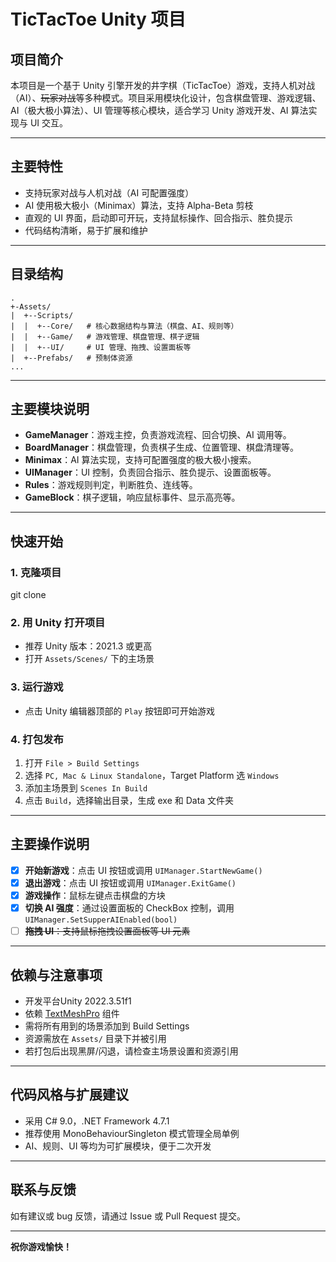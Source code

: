 # TicTacToe Unity 项目

## 项目简介

本项目是一个基于 Unity 引擎开发的井字棋（TicTacToe）游戏，支持人机对战（AI）、~~玩家对战~~等多种模式。项目采用模块化设计，包含棋盘管理、游戏逻辑、AI（极大极小算法）、UI 管理等核心模块，适合学习 Unity 游戏开发、AI 算法实现与 UI 交互。

---

## 主要特性

- 支持玩家对战与人机对战（AI 可配置强度）
- AI 使用极大极小（Minimax）算法，支持 Alpha-Beta 剪枝
- 直观的 UI 界面，启动即可开玩，支持鼠标操作、回合指示、胜负提示
- 代码结构清晰，易于扩展和维护

---

## 目录结构

```text
.
+-Assets/ 
|  +--Scripts/
|  |  +--Core/   # 核心数据结构与算法（棋盘、AI、规则等）
|  |  +--Game/   # 游戏管理、棋盘管理、棋子逻辑 
|  |  +--UI/     # UI 管理、拖拽、设置面板等
|  +--Prefabs/   # 预制体资源
...
```



---

## 主要模块说明

- **GameManager**：游戏主控，负责游戏流程、回合切换、AI 调用等。
- **BoardManager**：棋盘管理，负责棋子生成、位置管理、棋盘清理等。
- **Minimax**：AI 算法实现，支持可配置强度的极大极小搜索。
- **UIManager**：UI 控制，负责回合指示、胜负提示、设置面板等。
- **Rules**：游戏规则判定，判断胜负、连线等。
- **GameBlock**：棋子逻辑，响应鼠标事件、显示高亮等。

---

## 快速开始

### 1. 克隆项目

git clone <your-repo-url>

### 2. 用 Unity 打开项目

- 推荐 Unity 版本：2021.3 或更高
- 打开 `Assets/Scenes/` 下的主场景

### 3. 运行游戏

- 点击 Unity 编辑器顶部的 `Play` 按钮即可开始游戏

### 4. 打包发布

1. 打开 `File > Build Settings`
2. 选择 `PC, Mac & Linux Standalone`，Target Platform 选 `Windows`
3. 添加主场景到 `Scenes In Build`
4. 点击 `Build`，选择输出目录，生成 exe 和 Data 文件夹

---

## 主要操作说明

- [x] **开始新游戏**：点击 UI 按钮或调用 `UIManager.StartNewGame()`
- [x] **退出游戏**：点击 UI 按钮或调用 `UIManager.ExitGame()`
- [x] **游戏操作**：鼠标左键点击棋盘的方块
- [x] **切换 AI 强度**：通过设置面板的 CheckBox 控制，调用 `UIManager.SetSupperAIEnabled(bool)`
- [ ] ~~**拖拽 UI**：支持鼠标拖拽设置面板等 UI 元素~~

---

## 依赖与注意事项

- 开发平台Unity 2022.3.51f1
- 依赖 [TextMeshPro](https://docs.unity3d.com/Packages/com.unity.textmeshpro@latest) 组件
- 需将所有用到的场景添加到 Build Settings
- 资源需放在 `Assets/` 目录下并被引用
- 若打包后出现黑屏/闪退，请检查主场景设置和资源引用

---

## 代码风格与扩展建议

- 采用 C# 9.0，.NET Framework 4.7.1
- 推荐使用 MonoBehaviourSingleton 模式管理全局单例
- AI、规则、UI 等均为可扩展模块，便于二次开发

---

## 联系与反馈

如有建议或 bug 反馈，请通过 Issue 或 Pull Request 提交。

---

**祝你游戏愉快！**